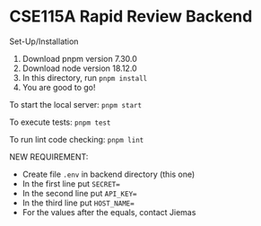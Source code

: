 # CSE115A Rapid Review Backend

Set-Up/Installation
1. Download pnpm version 7.30.0
2. Download node version 18.12.0
3. In this directory, run `pnpm install`
4. You are good to go!

To start the local server: `pnpm start`

To execute tests: `pnpm test`

To run lint code checking: `pnpm lint`

NEW REQUIREMENT:
- Create file `.env` in backend directory (this one)
- In the first line put `SECRET=`
- In the second line put `API_KEY=`
- In the third line put `HOST_NAME=`
- For the values after the equals, contact Jiemas
